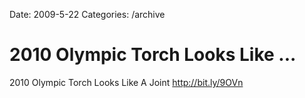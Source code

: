 Date: 2009-5-22
Categories: /archive

# 2010 Olympic Torch Looks Like ...

2010 Olympic Torch Looks Like A Joint <a href="http://bit.ly/9OVn" rel="nofollow">http://bit.ly/9OVn</a>
